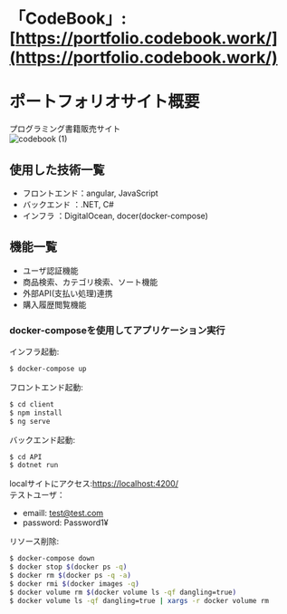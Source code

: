 # 「CodeBook」:[https://portfolio.codebook.work/](https://portfolio.codebook.work/)  
# ポートフォリオサイト概要
プログラミング書籍販売サイト  
![codebook (1)](https://user-images.githubusercontent.com/59566529/138570228-0af6df43-fdad-477f-b244-135f0c91f576.png)

## 使用した技術一覧
* フロントエンド：angular, JavaScript
* バックエンド  ：.NET, C#
* インフラ     ：DigitalOcean, docer(docker-compose)

## 機能一覧
* ユーザ認証機能
* 商品検索、カテゴリ検索、ソート機能
* 外部API(支払い処理)連携
* 購入履歴閲覧機能

### docker-composeを使用してアプリケーション実行

インフラ起動:
```bash
$ docker-compose up 
```
フロントエンド起動:
```bash
$ cd client
$ npm install
$ ng serve  
```
バックエンド起動:
```bash
$ cd API
$ dotnet run
```
localサイトにアクセス:[https://localhost:4200/](https://localhost:4200/)  
テストユーザ：  
* emaill: test@test.com
* password: Password1¥
    
リソース削除:
```bash
$ docker-compose down 
$ docker stop $(docker ps -q)
$ docker rm $(docker ps -q -a)
$ docker rmi $(docker images -q)
$ docker volume rm $(docker volume ls -qf dangling=true)
$ docker volume ls -qf dangling=true | xargs -r docker volume rm
```
